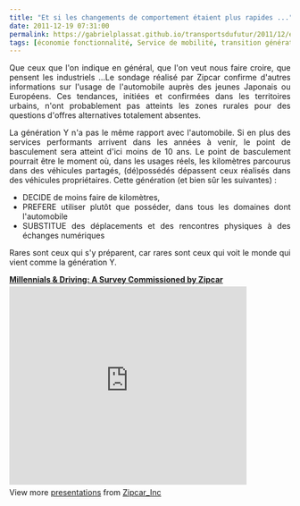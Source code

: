 ```yaml
---
title: "Et si les changements de comportement étaient plus rapides ..."
date: 2011-12-19 07:31:00
permalink: https://gabrielplassat.github.io/transportsdufutur/2011/12/et-si-les-changements-de-comportement-etaient-plus-rapides.html
tags: [économie fonctionnalité, Service de mobilité, transition générationnelle]
---
```


<p style="text-align: justify;">Que ceux que l'on indique en général, que l'on veut nous faire croire, que pensent les industriels ...Le sondage réalisé par Zipcar confirme d'autres informations sur l'usage de l'automobile auprès des jeunes Japonais ou Européens. Ces tendances, initiées et confirmées dans les territoires urbains, n'ont probablement pas atteints les zones rurales pour des questions d'offres alternatives totalement absentes.</p> <p style="text-align: justify;">La génération Y n'a pas le même rapport avec l'automobile. Si en plus des services performants arrivent dans les années à venir, le point de basculement sera atteint d'ici moins de 10 ans. Le point de basculement pourrait être le moment où, dans les usages réels, les kilomètres parcourus dans des véhicules partagés, (dé)possédés dépassent ceux réalisés dans des véhicules propriétaires. Cette génération (et bien sûr les suivantes) :</p> <ul style="text-align: justify;"> <li>DECIDE de moins faire de kilomètres,</li> <li>PREFERE utiliser plutôt que posséder, dans tous les domaines dont l'automobile</li> <li>SUBSTITUE des déplacements et des rencontres physiques à des échanges numériques</li> </ul> <p style="text-align: justify;">Rares sont ceux qui s'y préparent, car rares sont ceux qui voit le monde qui vient comme la génération Y.</p> <div id="__ss_10554436" style="width: 425px;"><strong style="display: block; margin: 12px 0 4px;"><a href="http://www.slideshare.net/Zipcar_Inc/millennial-slide-share-final" target="_blank" title="Millennials & Driving: A Survey Commissioned by Zipcar">Millennials & Driving: A Survey Commissioned by Zipcar</a></strong> <iframe frameborder="0" height="355" marginheight="0" marginwidth="0" scrolling="no" src="http://www.slideshare.net/slideshow/embed_code/10554436" width="425"></iframe> <div style="padding: 5px 0 12px;">View more <a href="http://www.slideshare.net/" target="_blank">presentations</a> from <a href="http://www.slideshare.net/Zipcar_Inc" target="_blank">Zipcar_Inc</a></div> </div>
